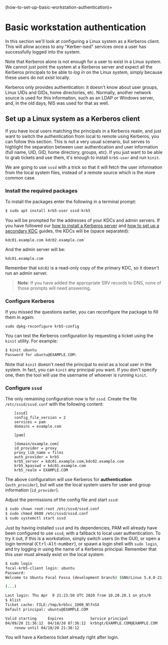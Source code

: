 (how-to-set-up-basic-workstation-authentication)=
# Basic workstation authentication


In this section we'll look at configuring a Linux system as a Kerberos client. This will allow access to any "Kerber-ised" services once a user has successfully logged into the system.

Note that Kerberos alone is not enough for a user to exist in a Linux system. We cannot just point the system at a Kerberos server and expect all the Kerberos principals to be able to *log in* on the Linux system, simply because these users do not *exist* locally.

Kerberos only provides authentication: it doesn't know about user groups, Linux UIDs and GIDs, home directories, etc. Normally, another network source is used for this information, such as an LDAP or Windows server, and, in the old days, NIS was used for that as well.

## Set up a Linux system as a Kerberos client

If you have local users matching the principals in a Kerberos realm, and just want to switch the authentication from local to remote using Kerberos, you can follow this section. This is not a very usual scenario, but serves to highlight the separation between user authentication and user information (full name, UID, GID, home directory, groups, etc). If you just want to be able to grab tickets and use them, it's enough to install `krb5-user` and run `kinit`.

We are going to use `sssd` with a trick so that it will fetch the user information from the local system files, instead of a remote source which is the more common case.

### Install the required packages

To install the packages enter the following in a terminal prompt:

```bash
$ sudo apt install krb5-user sssd-krb5
```

You will be prompted for the addresses of your KDCs and admin servers. If you have followed our [how to install a Kerberos server](how-to-install-a-kerberos-server.md) and [how to set up a secondary KDC](how-to-set-up-a-secondary-kdc.md) guides, the KDCs will be  (space separated): 

```
kdc01.example.com kdc02.example.com`
```

And the admin server will be: 

```
kdc01.example.com
```

Remember that `kdc02` is a read-only copy of the primary KDC, so it doesn't run an admin server.

> **Note**:
> If you have added the appropriate SRV records to DNS, none of those prompts will need answering.

### Configure Kerberos

If you missed the questions earlier, you can reconfigure the package to fill them in again: 

```
sudo dpkg-reconfigure krb5-config
```

You can test the Kerberos configuration by requesting a ticket using the `kinit` utility. For example:

```bash
$ kinit ubuntu
Password for ubuntu@EXAMPLE.COM:
```

Note that `kinit` doesn't need the principal to exist as a local user in the system. In fact, you can `kinit` any principal you want. If you don't specify one, then the tool will use the username of whoever is running `kinit`.

### Configure `sssd`

The only remaining configuration now is for `sssd`. Create the file `/etc/sssd/sssd.conf` with the following content:

```text
    [sssd]
    config_file_version = 2
    services = pam
    domains = example.com

    [pam]

    [domain/example.com]
    id_provider = proxy
    proxy_lib_name = files
    auth_provider = krb5
    krb5_server = kdc01.example.com,kdc02.example.com
    krb5_kpasswd = kdc01.example.com
    krb5_realm = EXAMPLE.COM
```

The above configuration will use Kerberos for **authentication** (`auth_provider`), but will use the local system users for user and group information (`id_provider`).

Adjust the permissions of the config file and start `sssd`:

```bash
$ sudo chown root:root /etc/sssd/sssd.conf
$ sudo chmod 0600 /etc/sssd/sssd.conf
$ sudo systemctl start sssd
```

Just by having installed `sssd` and its dependencies, PAM will already have been configured to use `sssd`, with a fallback to local user authentication. To try it out, if this is a workstation, simply switch users (in the GUI), or open a login terminal (<kbd>Ctrl</kbd>-<kbd>Alt</kbd>-<kbd>number</kbd>), or spawn a login shell with `sudo login`, and try logging in using the name of a Kerberos principal. Remember that this user must already exist on the local system:

```bash
$ sudo login
focal-krb5-client login: ubuntu
Password:
Welcome to Ubuntu Focal Fossa (development branch) (GNU/Linux 5.4.0-21-generic x86_64)

(...)

Last login: Thu Apr  9 21:23:50 UTC 2020 from 10.20.20.1 on pts/0
$ klist
Ticket cache: FILE:/tmp/krb5cc_1000_NlfnSX
Default principal: ubuntu@EXAMPLE.COM

Valid starting     Expires            Service principal
04/09/20 21:36:12  04/10/20 07:36:12  krbtgt/EXAMPLE.COM@EXAMPLE.COM
    renew until 04/10/20 21:36:12
```

You will have a Kerberos ticket already right after login.
